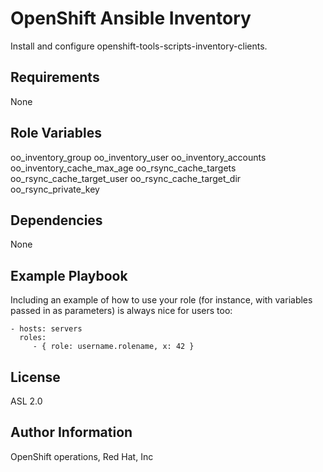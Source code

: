 OpenShift Ansible Inventory
=========

Install and configure openshift-tools-scripts-inventory-clients.

Requirements
------------

None

Role Variables
--------------

oo_inventory_group
oo_inventory_user
oo_inventory_accounts
oo_inventory_cache_max_age
oo_rsync_cache_targets
oo_rsync_cache_target_user
oo_rsync_cache_target_dir
oo_rsync_private_key

Dependencies
------------

None

Example Playbook
----------------

Including an example of how to use your role (for instance, with variables passed in as parameters) is always nice for users too:

    - hosts: servers
      roles:
         - { role: username.rolename, x: 42 }

License
-------

ASL 2.0

Author Information
------------------

OpenShift operations, Red Hat, Inc
